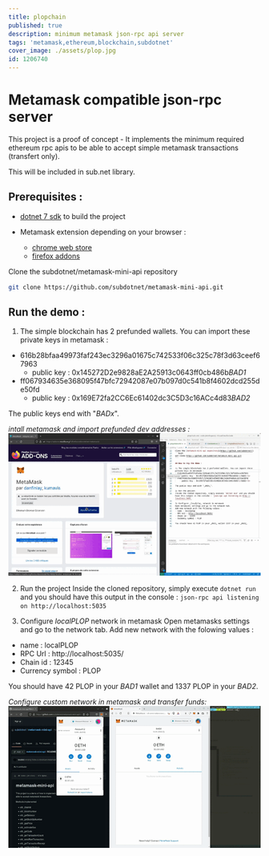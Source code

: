```yaml
---
title: plopchain
published: true
description: minimum metamask json-rpc api server
tags: 'metamask,ethereum,blockchain,subdotnet'
cover_image: ./assets/plop.jpg
id: 1206740
---
```


# Metamask compatible json-rpc server

This project is a proof of concept - It implements the minimum required ethereum rpc apis to be able to accept simple metamask transactions (transfert only).

This will be included in sub.net library.

## Prerequisites : 
- [dotnet 7 sdk](https://dotnet.microsoft.com/en-us/download/dotnet/7.0) to build the project

- Metamask extension depending on your browser :
    - [chrome web store](https://chrome.google.com/webstore/detail/metamask/nkbihfbeogaeaoehlefnkodbefgpgknn)
    - [firefox addons](https://addons.mozilla.org/fr/firefox/addon/ether-metamask/)

Clone the subdotnet/metamask-mini-api repository
```bash
git clone https://github.com/subdotnet/metamask-mini-api.git
```

## Run the demo : 

1) The simple blockchain has 2 prefunded wallets. You can import these private keys in metamask : 
- 616b28bfaa49973faf243ec3296a01675c742533f06c325c78f3d63ceef67963  
    - public key : 0x145272D2e9828aE2A25913c0643ff0cb486b<i>BAD1</i>
- ff067934635e368095f47bfc72942087e07b097d0c541b8f4602dcd255de50fd
    - public key : 0x169E72fa2CC6Ec61402dc3C5D3c16ACc4d83<i>BAD2</i>

The public keys end with "_BADx_".

_intall metamask and import prefunded dev addresses :_
![configure metamask wallet](./assets/metamask-walletconfig.gif)

2) Run the project
Inside the cloned repository, simply execute `dotnet run` and you should have this output in the console : `json-rpc api listening on http://localhost:5035`

3) Configure _localPLOP_ network in metamask
Open metamasks settings and go to the network tab.
Add new network with the folowing values :
- name : localPLOP
- RPC Url : http://localhost:5035/
- Chain id : 12345
- Currency symbol : PLOP

You should have 42 PLOP in your _BAD1_ wallet and 1337 PLOP in your _BAD2_.

_Configure custom network in metamask and transfer funds:_
![configure metamask wallet](./assets/metamask-networkconfig.gif)

